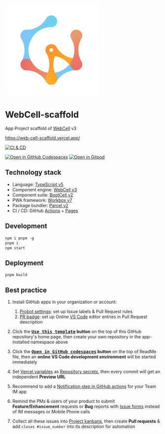 ![](src/image/WebCell-0.png)

# WebCell-scaffold

App Project scaffold of [WebCell][1] v3

https://web-cell-scaffold.vercel.app/

[![CI & CD](https://github.com/EasyWebApp/WebCell-scaffold/actions/workflows/main.yml/badge.svg)][2]

[![Open in GitHub Codespaces](https://github.com/codespaces/badge.svg)][3]
[![Open in Gitpod](https://gitpod.io/button/open-in-gitpod.svg)][4]

## Technology stack

-   Language: [TypeScript v5][5]
-   Component engine: [WebCell v3][1]
-   Component suite: [BootCell v2][7]
-   PWA framework: [Workbox v7][8]
-   Package bundler: [Parcel v2][9]
-   CI / CD: GitHub [Actions][10] + [Pages][11]

## Development

```shell
npm i pnpm -g
pnpm i
npm start
```

## Deployment

```shell
pnpm build
```

## Best practice

1.  Install GitHub apps in your organization or account:

    1.  [Probot settings][12]: set up Issue labels & Pull Request rules
    2.  [PR badge][13]: set up Online [VS Code][14] editor entries in Pull Request description

2.  Click the **[<kbd>Use this template</kbd>][15] button** on the top of this GitHub repository's home page, then create your own repository in the app-installed namespace above

3.  Click the **[<kbd>Open in GitHub codespaces</kbd>][3] button** on the top of ReadMe file, then an **online VS Code development environment** will be started immediately

4.  Set [Vercel variables][16] as [Repository secrets][17], then every commit will get an independent **Preview URL**

5.  Recommend to add a [Notification step in GitHub actions][18] for your Team IM app

6.  Remind the PMs & users of your product to submit **Feature/Enhancement** requests or **Bug** reports with [Issue forms][19] instead of IM messages or Mobile Phone calls

7.  Collect all these issues into [Project kanbans][20], then create **Pull requests** & add `closes #issue_number` into its description for automation

[1]: https://web-cell.dev/
[2]: https://github.com/EasyWebApp/WebCell-scaffold/actions/workflows/main.yml
[3]: https://codespaces.new/EasyWebApp/WebCell-scaffold
[4]: https://gitpod.io/?autostart=true#https://github.com/EasyWebApp/WebCell-scaffold
[5]: https://typescriptlang.org/
[7]: https://bootstrap.web-cell.dev/
[8]: https://developers.google.com/web/tools/workbox
[9]: https://parceljs.org/
[10]: https://github.com/features/actions
[11]: https://pages.github.com/
[12]: https://github.com/apps/settings
[13]: https://pullrequestbadge.com/
[14]: https://code.visualstudio.com/
[15]: https://github.com/new?template_name=WebCell-scaffold&template_owner=EasyWebApp
[16]: https://github.com/EasyWebApp/WebCell-scaffold/blob/eaa710bc8d737a52bf726ebe339e2a29db7e3e04/.github/workflows/main.yml#L9-L11
[17]: https://github.com/EasyWebApp/WebCell-scaffold/settings/secrets/actions
[18]: https://github.com/kaiyuanshe/kaiyuanshe.github.io/blob/bb4675a56bf1d6b207231313da5ed0af7cf0ebd6/.github/workflows/pull-request.yml#L32-L56
[19]: https://github.com/EasyWebApp/WebCell-scaffold/issues/new/choose
[20]: https://github.com/EasyWebApp/WebCell-scaffold/projects

